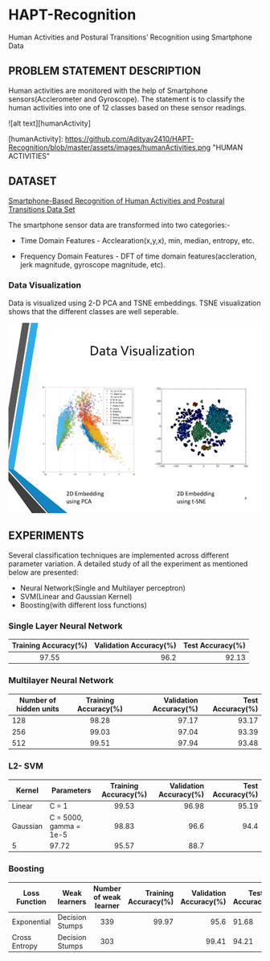 # HAPT-Recognition
Human Activities and Postural Transitions’ Recognition using Smartphone Data

## PROBLEM STATEMENT DESCRIPTION
Human activities are monitored with the help of Smartphone sensors(Acclerometer and Gyroscope). The statement is to classify the human activities into one of 12 classes based on these sensor readings. 

![alt text][humanActivity] 

[humanActivity]: https://github.com/Adityav2410/HAPT-Recognition/blob/master/assets/images/humanActivities.png "HUMAN ACTIVITIES" <!-- .element height="50%" width="50%" -->





## DATASET
[Smartphone-Based Recognition of Human Activities and Postural Transitions Data Set](https://archive.ics.uci.edu/ml/datasets/Smartphone-Based+Recognition+of+Human+Activities+and+Postural+Transitions "UCI Machine Learning Repository")

The smartphone sensor data are transformed into two categories:- 
*  Time Domain Features - Acclearation(x,y,x), min, median, entropy, etc. 

*  Frequency Domain Features - DFT of time domain features(accleration, jerk magnitude, gyroscope magnitude, etc).


### Data Visualization 
Data is visualized using 2-D PCA and TSNE embeddings. TSNE visualization shows that the different classes are well seperable. 

![alt text][data_viz]

[data_viz]: https://github.com/Adityav2410/HAPT-Recognition/blob/master/assets/images/dataVisualization.png "PCA vs TSNE"


## EXPERIMENTS

Several classification techniques are implemented across different parameter variation. A detailed study of all the experiment as mentioned below are presented: 

* Neural Network(Single and Multilayer perceptron)
* SVM(Linear and Gaussian Kernel)
* Boosting(with different loss functions)

### Single Layer Neural Network

| Training Accuracy(%)| Validation Accuracy(%) | Test Accuracy(%) | 
|:-------------------:|-----------------------:| ----------------:|
|        97.55        |        96.2            |       92.13      |



### Multilayer Neural Network

| Number of hidden units|Training Accuracy(%) | Validation Accuracy(%) | Test Accuracy(%) | 
| ----------------------|:-------------------:|-----------------------:| ----------------:|
|          128          |        98.28        |        97.17           |       93.17      |
|          256          |        99.03        |        97.04           |       93.39      |
|          512          |        99.51        |        97.94           |       93.48      |



### L2- SVM


| Kernel   |        Parameters     | Training Accuracy(%)| Validation Accuracy(%) | Test Accuracy(%) | 
| ---------| ----------------------|:-------------------:|-----------------------:| ----------------:|
| Linear   |          C = 1        |        99.53        |        96.98           |       95.19      |
| Gaussian | C = 5000, gamma = 1e-5|        98.83        |        96.6            |       94.4       |
|          5            |        97.72        |        95.57           |       88.7       |



### Boosting

| Loss Function |  Weak learners  | Number of weak learner | Training Accuracy(%)| Validation Accuracy(%)|Test Accuracy(%)| 
| ------------- | --------------- |:----------------------:|--------------------:| ----------------:|---------------------|
| Exponential   | Decision Stumps |          339           |        99.97        |        95.6      |       91.68         |   
| Cross Entropy | Decision Stumps |          303|          |        99.41        |        94.21     |       91.4          |


